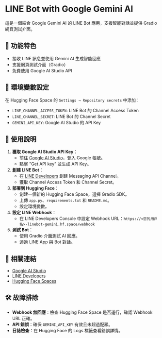# LINE Bot with Google Gemini AI

這是一個結合 Google Gemini AI 的 LINE Bot 應用，支援智能對話並提供 Gradio 網頁測試介面。

## 🚀 功能特色
- 接收 LINE 訊息並使用 Gemini AI 生成智能回應
- 支援網頁測試介面（Gradio）
- 免費使用 Google AI Studio API

## 🔧 環境變數設定
在 Hugging Face Space 的 `Settings → Repository secrets` 中添加：
- `LINE_CHANNEL_ACCESS_TOKEN`: LINE Bot 的 Channel Access Token
- `LINE_CHANNEL_SECRET`: LINE Bot 的 Channel Secret
- `GEMINI_API_KEY`: Google AI Studio 的 API Key

## 📝 使用說明
1. **獲取 Google AI Studio API Key**：
   - 前往 [Google AI Studio](https://aistudio.google.com/)，登入 Google 帳號。
   - 點擊 "Get API key" 並生成 API Key。
2. **創建 LINE Bot**：
   - 在 [LINE Developers](https://developers.line.biz/) 創建 Messaging API Channel。
   - 獲取 Channel Access Token 和 Channel Secret。
3. **部署到 Hugging Face**：
   - 創建一個新的 Hugging Face Space，選擇 Gradio SDK。
   - 上傳 `app.py`、`requirements.txt` 和 `README.md`。
   - 設定環境變數。
4. **設定 LINE Webhook**：
   - 在 LINE Developers Console 中設定 Webhook URL：`https://<您的用戶名>-linebot-gemini.hf.space/webhook`
5. **測試 Bot**：
   - 使用 Gradio 介面測試 AI 回應。
   - 透過 LINE App 與 Bot 對話。

## 🔗 相關連結
- [Google AI Studio](https://aistudio.google.com/)
- [LINE Developers](https://developers.line.biz/)
- [Hugging Face Spaces](https://huggingface.co/spaces)

## 🛠️ 故障排除
- **Webhook 無回應**：檢查 Hugging Face Space 是否運行，確認 Webhook URL 正確。
- **API 錯誤**：確保 `GEMINI_API_KEY` 有效且未超過配額。
- **日誌檢查**：在 Hugging Face 的 Logs 標籤查看錯誤詳情。